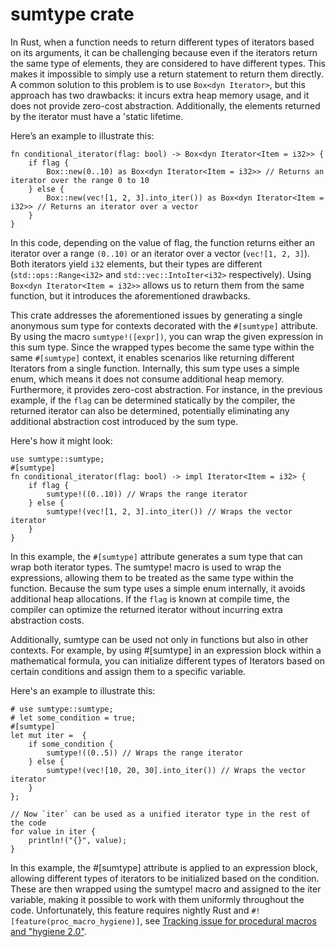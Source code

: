# sumtype crate

In Rust, when a function needs to return different types of iterators based on its arguments, it can be challenging because even if the iterators return the same type of elements, they are considered to have different types. This makes it impossible to simply use a return statement to return them directly. A common solution to this problem is to use `Box<dyn Iterator>`, but this approach has two drawbacks: it incurs extra heap memory usage, and it does not provide zero-cost abstraction. Additionally, the elements returned by the iterator must have a 'static lifetime.

Here’s an example to illustrate this:

```
fn conditional_iterator(flag: bool) -> Box<dyn Iterator<Item = i32>> {
    if flag {
        Box::new(0..10) as Box<dyn Iterator<Item = i32>> // Returns an iterator over the range 0 to 10
    } else {
        Box::new(vec![1, 2, 3].into_iter()) as Box<dyn Iterator<Item = i32>> // Returns an iterator over a vector
    }
}
```
In this code, depending on the value of flag, the function returns either an iterator over a range `(0..10)` or an iterator over a vector (`vec![1, 2, 3]`). Both iterators yield `i32` elements, but their types are different (`std::ops::Range<i32>` and `std::vec::IntoIter<i32>` respectively). Using `Box<dyn Iterator<Item = i32>>` allows us to return them from the same function, but it introduces the aforementioned drawbacks.


This crate addresses the aforementioned issues by generating a single anonymous sum type for contexts decorated with the `#[sumtype]` attribute. By using the macro `sumtype!([expr])`, you can wrap the given expression in this sum type. Since the wrapped types become the same type within the same `#[sumtype]` context, it enables scenarios like returning different Iterators from a single function. Internally, this sum type uses a simple enum, which means it does not consume additional heap memory. Furthermore, it provides zero-cost abstraction. For instance, in the previous example, if the `flag` can be determined statically by the compiler, the returned iterator can also be determined, potentially eliminating any additional abstraction cost introduced by the sum type.

Here's how it might look:

```
use sumtype::sumtype;
#[sumtype]
fn conditional_iterator(flag: bool) -> impl Iterator<Item = i32> {
    if flag {
        sumtype!((0..10)) // Wraps the range iterator
    } else {
        sumtype!(vec![1, 2, 3].into_iter()) // Wraps the vector iterator
    }
}
```

In this example, the `#[sumtype]` attribute generates a sum type that can wrap both iterator types. The sumtype! macro is used to wrap the expressions, allowing them to be treated as the same type within the function. Because the sum type uses a simple enum internally, it avoids additional heap allocations. If the `flag` is known at compile time, the compiler can optimize the returned iterator without incurring extra abstraction costs.

Additionally, sumtype can be used not only in functions but also in other contexts. For example, by using #[sumtype] in an expression block within a mathematical formula, you can initialize different types of Iterators based on certain conditions and assign them to a specific variable.

Here's an example to illustrate this:

```ignore
# use sumtype::sumtype;
# let some_condition = true;
#[sumtype]
let mut iter =  {
    if some_condition {
        sumtype!((0..5)) // Wraps the range iterator
    } else {
        sumtype!(vec![10, 20, 30].into_iter()) // Wraps the vector iterator
    }
};

// Now `iter` can be used as a unified iterator type in the rest of the code
for value in iter {
    println!("{}", value);
}
```

In this example, the #[sumtype] attribute is applied to an expression block, allowing different types of iterators to be initialized based on the condition. These are then wrapped using the sumtype! macro and assigned to the iter variable, making it possible to work with them uniformly throughout the code. Unfortunately, this feature requires nightly Rust and `#![feature(proc_macro_hygiene)]`, see [Tracking issue for procedural macros and "hygiene 2.0"](https://github.com/rust-lang/rust/issues/54727).
